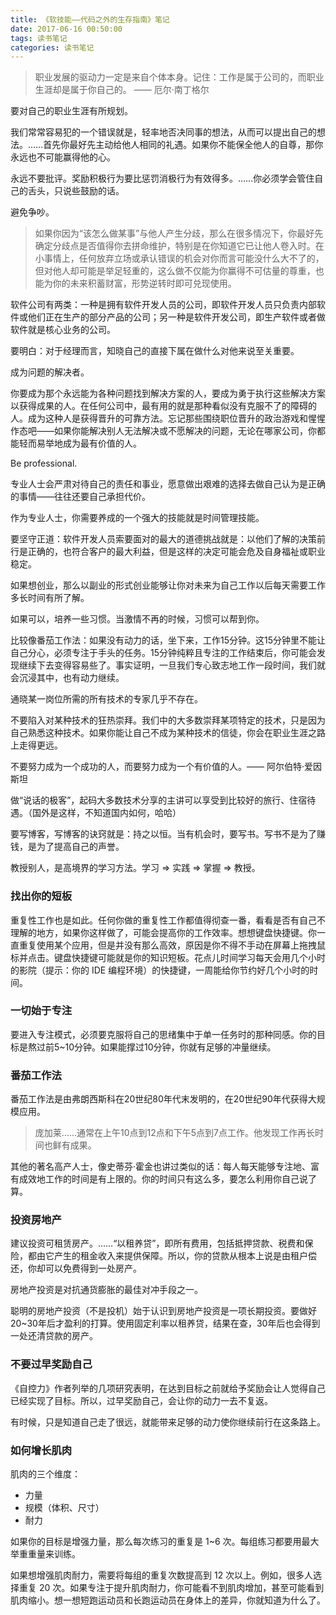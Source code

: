 ```yaml
---
title: 《软技能——代码之外的生存指南》笔记
date: 2017-06-16 00:50:00
tags: 读书笔记
categories: 读书笔记
---
```


> 职业发展的驱动力一定是来自个体本身。记住：工作是属于公司的，而职业生涯却是属于你自己的。
> —— 厄尔·南丁格尔

<!-- more -->

要对自己的职业生涯有所规划。

我们常常容易犯的一个错误就是，轻率地否决同事的想法，从而可以提出自己的想法。……首先你最好先主动给他人相同的礼遇。如果你不能保全他人的自尊，那你永远也不可能赢得他的心。

永远不要批评。奖励积极行为要比惩罚消极行为有效得多。……你必须学会管住自己的舌头，只说些鼓励的话。

避免争吵。

> 如果你因为“该怎么做某事”与他人产生分歧，那么在很多情况下，你最好先确定分歧点是否值得你去拼命维护，特别是在你知道它已让他人卷入时。在小事情上，任何放弃立场或承认错误的机会对你而言可能没什么大不了的，但对他人却可能是举足轻重的，这么做不仅能为你赢得不可估量的尊重，也能为你的未来积蓄财富，形势逆转时即可兑现使用。

软件公司有两类：一种是拥有软件开发人员的公司，即软件开发人员只负责内部软件或他们正在生产的部分产品的公司；另一种是软件开发公司，即生产软件或者做软件就是核心业务的公司。

要明白：对于经理而言，知晓自己的直接下属在做什么对他来说至关重要。

成为问题的解决者。

你要成为那个永远能为各种问题找到解决方案的人，要成为勇于执行这些解决方案以获得成果的人。在任何公司中，最有用的就是那种看似没有克服不了的障碍的人。成为这种人是获得晋升的可靠方法。忘记那些围绕职位晋升的政治游戏和惺惺作态吧——如果你能解决别人无法解决或不愿解决的问题，无论在哪家公司，你都能轻而易举地成为最有价值的人。

Be professional.

专业人士会严肃对待自己的责任和事业，愿意做出艰难的选择去做自己认为是正确的事情——往往还要自己承担代价。

作为专业人士，你需要养成的一个强大的技能就是时间管理技能。

要坚守正道：软件开发人员索要面对的最大的道德挑战就是：以他们了解的决策前行是正确的，也符合客户的最大利益，但是这样的决定可能会危及自身福祉或职业稳定。

如果想创业，那么以副业的形式创业能够让你对未来为自己工作以后每天需要工作多长时间有所了解。

如果可以，培养一些习惯。当激情不再的时候，习惯可以帮到你。

比较像番茄工作法：如果没有动力的话，坐下来，工作15分钟。这15分钟里不能让自己分心，必须专注于手头的任务。15分钟纯粹且专注的工作结束后，你可能会发现继续下去变得容易些了。事实证明，一旦我们专心致志地工作一段时间，我们就会沉浸其中，也有动力继续。

通晓某一岗位所需的所有技术的专家几乎不存在。

不要陷入对某种技术的狂热崇拜。我们中的大多数崇拜某项特定的技术，只是因为自己熟悉这种技术。如果你能让自己不成为某种技术的信徒，你会在职业生涯之路上走得更远。


不要努力成为一个成功的人，而要努力成为一个有价值的人。—— 阿尔伯特·爱因斯坦

做“说话的极客”，起码大多数技术分享的主讲可以享受到比较好的旅行、住宿待遇。（国外是这样，不知道国内如何，哈哈）

要写博客，写博客的诀窍就是：持之以恒。当有机会时，要写书。写书不是为了赚钱，是为了提高自己的声誉。

教授别人，是高境界的学习方法。学习 => 实践 => 掌握 => 教授。


### 找出你的短板

重复性工作也是如此。任何你做的重复性工作都值得彻查一番，看看是否有自己不理解的地方，如果你这样做了，可能会提高你的工作效率。想想键盘快捷键。你一直重复使用某个应用，但是并没有那么高效，原因是你不得不手动在屏幕上拖拽鼠标并点击。键盘快捷键可能就是你的知识短板。花点儿时间学习每天会用几个小时的影院（提示：你的 IDE 编程环境）的快捷键，一周能给你节约好几个小时的时间。


### 一切始于专注

要进入专注模式，必须要克服将自己的思绪集中于单一任务时的那种同感。你的目标是熬过前5~10分钟。如果能撑过10分钟，你就有足够的冲量继续。

### 番茄工作法

番茄工作法是由弗朗西斯科在20世纪80年代末发明的，在20世纪90年代获得大规模应用。

> 庞加莱……通常在上午10点到12点和下午5点到7点工作。他发现工作再长时间也鲜有成果。

其他的著名高产人士，像史蒂芬·霍金也讲过类似的话：每人每天能够专注地、富有成效地工作的时间是有上限的。你的时间只有这么多，要怎么利用你自己说了算。

### 投资房地产

建议投资可租赁房产。……“以租养贷”，即所有费用，包括抵押贷款、税费和保险，都由它产生的租金收入来提供保障。所以，你的贷款从根本上说是由租户偿还，你却可以免费得到一处房产。

房地产投资是对抗通货膨胀的最佳对冲手段之一。

聪明的房地产投资（不是投机）始于认识到房地产投资是一项长期投资。要做好20~30年后才盈利的打算。使用固定利率以租养贷，结果在查，30年后也会得到一处还清贷款的房产。

### 不要过早奖励自己

《自控力》作者列举的几项研究表明，在达到目标之前就给予奖励会让人觉得自己已经实现了目标。所以，过早奖励自己，会让你的动力一去不复返。

有时候，只是知道自己走了很远，就能带来足够的动力使你继续前行在这条路上。


### 如何增长肌肉

肌肉的三个维度：

+ 力量
+ 规模（体积、尺寸）
+ 耐力

如果你的目标是增强力量，那么每次练习的重复是 1~6 次。每组练习都要用最大举重重量来训练。

如果想增强肌肉耐力，需要将每组的重复次数提高到 12 次以上。例如，很多人选择重复 20 次。如果专注于提升肌肉耐力，你可能看不到肌肉增加，甚至可能看到肌肉缩小。想一想短跑运动员和长跑运动员在身体上的差异，你就知道为什么了。


